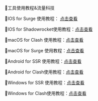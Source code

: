 🌟工具使用教程&流量科技

🌟IOS for Surge 使用教程： [点击查看](https://hutao.cloud/https://hutaocloud-1.gitbook.io/hutaocloud/ios/surge)

🌟IOS for Shadowrocket使用教程：[点击查看](https://hutaocloud-1.gitbook.io/hutaocloud/ios/shadowrocket)

🌟macOS for Clash 使用教程：[点击查看](https://hutaocloud-1.gitbook.io/hutaocloud/mac/clashx)

🌟macOS for Surge 使用教程：[点击查看](https://hutaocloud-1.gitbook.io/hutaocloud/mac/surge-for-mac)

🌟Android for SSR 使用教程：[点击查看](https://hutaocloud-1.gitbook.io/hutaocloud/android/shadowsocksr)

🌟Android for Clash使用教程：[点击查看](https://hutaocloud-1.gitbook.io/hutaocloud/android/clashforandroid)

🌟Windows for SSR  使用教程：[点击查看](https://hutaocloud-1.gitbook.io/hutaocloud/windows/shadowsocksr)

🌟Windows for Clash使用教程：[点击查看](https://hutaocloud-1.gitbook.io/hutaocloud/windows/clash-for-windows)

